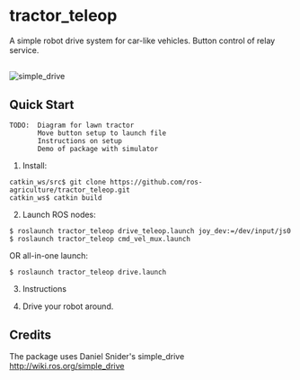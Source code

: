 # tractor_teleop

A simple robot drive system for car-like vehicles.
Button control of relay service.

##
![simple_drive](http://wiki.ros.org/simple_drive?action=AttachFile&do=get&target=Simple_Drive_Diagram.png)

## Quick Start

```
TODO:  Diagram for lawn tractor
       Move button setup to launch file
       Instructions on setup
       Demo of package with simulator
```

1. Install:
```
catkin_ws/src$ git clone https://github.com/ros-agriculture/tractor_teleop.git
catkin_ws$ catkin build
```
2. Launch ROS nodes:

```
$ roslaunch tractor_teleop drive_teleop.launch joy_dev:=/dev/input/js0
$ roslaunch tractor_teleop cmd_vel_mux.launch
```

OR all-in-one launch:
```
$ roslaunch tractor_teleop drive.launch
```
3. Instructions

4. Drive your robot around.

## Credits
The package uses Daniel Snider's simple_drive http://wiki.ros.org/simple_drive


